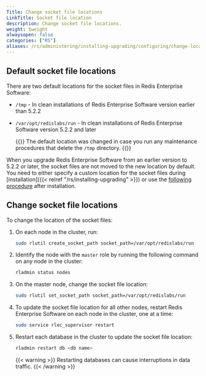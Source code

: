 ```yaml
---
Title: Change socket file locations
LinkTitle: Socket file location
description: Change socket file locations.
weight: $weight
alwaysopen: false
categories: ["RS"]
aliases: /rs/administering/installing-upgrading/configuring/change-location-socket-files/
---
```


## Default socket file locations

There are two default locations for the socket files in Redis Enterprise Software:

- `/tmp` - In clean installations of Redis Enterprise Software version earlier than 5.2.2
- `/var/opt/redislabs/run` - In clean installations of Redis Enterprise Software version 5.2.2 and later

    {{<note>}}
The default location was changed in case you run any maintenance procedures that delete the `/tmp` directory.
    {{</note>}}

When you upgrade Redis Enterprise Software from an earlier version to 5.2.2 or later, the socket files
are not moved to the new location by default. You need to either specify a custom location
for the socket files during [installation]({{< relref
"/rs/installing-upgrading" >}}) or use the [following procedure](#change-socket-file-locations) after installation.

## Change socket file locations

To change the location of the socket files:

1. On each node in the cluster, run:

    ```sh
    sudo rlutil create_socket_path socket_path=/var/opt/redislabs/run
    ```

1. Identify the node with the `master` role by running the following command on any node in the cluster:

    ```sh
    rladmin status nodes
    ```

1. On the master node, change the socket file location:

    ```sh
    sudo rlutil set_socket_path socket_path=/var/opt/redislabs/run
    ```

1. To update the socket file location for all other nodes, restart Redis Enterprise Software on each node in the cluster, one at a time:

    ```sh
    sudo service rlec_supervisor restart
    ```

1. Restart each database in the cluster to update the socket file location:

    ```sh
    rladmin restart db <db name>
    ```

    {{< warning >}}
Restarting databases can cause interruptions in data traffic.
    {{< /warning >}}
